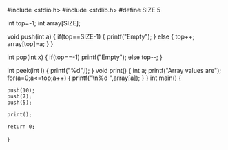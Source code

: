 #include <stdio.h>
#include <stdlib.h>
#define SIZE 5

int top=-1;
int array[SIZE];

void push(int a)
{
    if(top==SIZE-1)
    {
        printf("Empty");
    }
    else
    {
        top++;
        array[top]=a;
    }
}

int pop(int x)
{
    if(top==-1)
        printf("Empty");
    else
        top--;
}

int peek(int i)
{
    printf("%d",i);
}
void print()
{
    int a;
    printf("Array values are");
    for(a=0;a<=top;a++)
    {
        printf("\n%d ",array[a]);
    }
}
int main()
{

    push(10);
    push(7);
    push(5);

    print();

    return 0;
}

